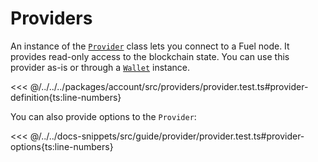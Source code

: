 # Providers

An instance of the [`Provider`](../../api/Account/Provider.md) class lets you connect to a Fuel node. It provides read-only access to the blockchain state. You can use this provider as-is or through a [`Wallet`](../../api/Account/Wallet.md) instance.

<<< @/../../../packages/account/src/providers/provider.test.ts#provider-definition{ts:line-numbers}

You can also provide options to the `Provider`:

<<< @/../../docs-snippets/src/guide/provider/provider.test.ts#provider-options{ts:line-numbers}
